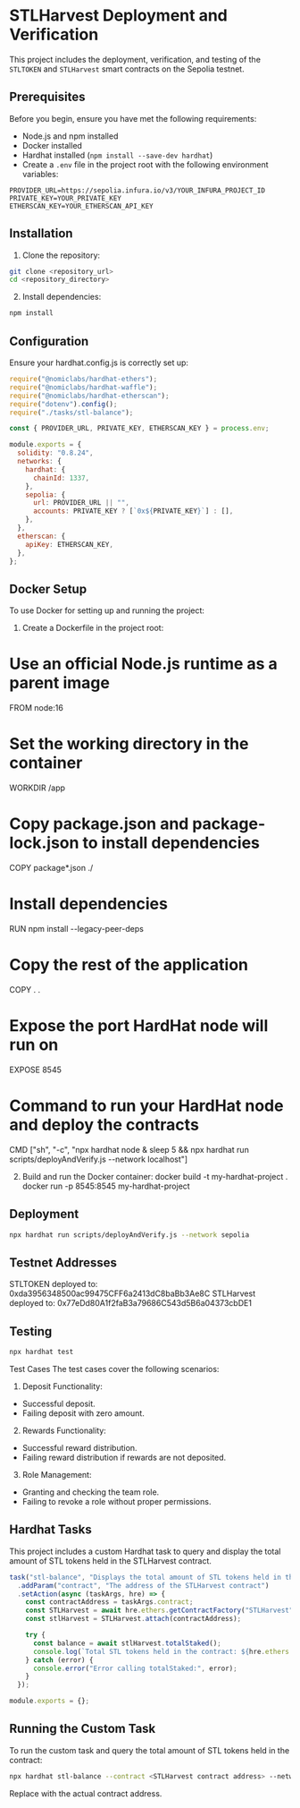 # STLHarvest Deployment and Verification

This project includes the deployment, verification, and testing of the `STLTOKEN` and `STLHarvest` smart contracts on the Sepolia testnet.

## Prerequisites

Before you begin, ensure you have met the following requirements:
- Node.js and npm installed
- Docker installed
- Hardhat installed (`npm install --save-dev hardhat`)
- Create a `.env` file in the project root with the following environment variables:

```plaintext
PROVIDER_URL=https://sepolia.infura.io/v3/YOUR_INFURA_PROJECT_ID
PRIVATE_KEY=YOUR_PRIVATE_KEY
ETHERSCAN_KEY=YOUR_ETHERSCAN_API_KEY
```

## Installation

1. Clone the repository:

```bash
git clone <repository_url>
cd <repository_directory>
```

2. Install dependencies:

```bash
npm install
```

## Configuration 
Ensure your hardhat.config.js is correctly set up:

```javascript
require("@nomiclabs/hardhat-ethers");
require("@nomiclabs/hardhat-waffle");
require("@nomiclabs/hardhat-etherscan");
require("dotenv").config();
require("./tasks/stl-balance");

const { PROVIDER_URL, PRIVATE_KEY, ETHERSCAN_KEY } = process.env;

module.exports = {
  solidity: "0.8.24",
  networks: {
    hardhat: {
      chainId: 1337,
    },
    sepolia: {
      url: PROVIDER_URL || "",
      accounts: PRIVATE_KEY ? [`0x${PRIVATE_KEY}`] : [],
    },
  },
  etherscan: {
    apiKey: ETHERSCAN_KEY,
  },
};
```

## Docker Setup

To use Docker for setting up and running the project:

1. Create a Dockerfile in the project root:

# Use an official Node.js runtime as a parent image
FROM node:16

# Set the working directory in the container
WORKDIR /app

# Copy package.json and package-lock.json to install dependencies
COPY package*.json ./

# Install dependencies
RUN npm install --legacy-peer-deps

# Copy the rest of the application
COPY . .

# Expose the port HardHat node will run on
EXPOSE 8545

# Command to run your HardHat node and deploy the contracts
CMD ["sh", "-c", "npx hardhat node & sleep 5 && npx hardhat run scripts/deployAndVerify.js --network localhost"]


2. Build and run the Docker container:
docker build -t my-hardhat-project .
docker run -p 8545:8545 my-hardhat-project

## Deployment

```bash
npx hardhat run scripts/deployAndVerify.js --network sepolia
```

## Testnet Addresses
STLTOKEN deployed to: 0xda3956348500ac99475CFF6a2413dC8baBb3Ae8C
STLHarvest deployed to: 0x77eDd80A1f2faB3a79686C543d5B6a04373cbDE1

## Testing

```bash
npx hardhat test
```

Test Cases
The test cases cover the following scenarios:

1. Deposit Functionality:
- Successful deposit.
- Failing deposit with zero amount.
2. Rewards Functionality:
- Successful reward distribution.
- Failing reward distribution if rewards are not deposited.
3. Role Management:
- Granting and checking the team role.
- Failing to revoke a role without proper permissions.


## Hardhat Tasks

This project includes a custom Hardhat task to query and display the total amount of STL tokens held in the STLHarvest contract.

```javascript
task("stl-balance", "Displays the total amount of STL tokens held in the contract")
  .addParam("contract", "The address of the STLHarvest contract")
  .setAction(async (taskArgs, hre) => {
    const contractAddress = taskArgs.contract;
    const STLHarvest = await hre.ethers.getContractFactory("STLHarvest");
    const stlHarvest = STLHarvest.attach(contractAddress);

    try {
      const balance = await stlHarvest.totalStaked();
      console.log(`Total STL tokens held in the contract: ${hre.ethers.utils.formatEther(balance)}`);
    } catch (error) {
      console.error("Error calling totalStaked:", error);
    }
  });

module.exports = {};
```

## Running the Custom Task
To run the custom task and query the total amount of STL tokens held in the contract:

```bash
npx hardhat stl-balance --contract <STLHarvest contract address> --network sepolia
```
Replace <STLHarvest contract address> with the actual contract address.



